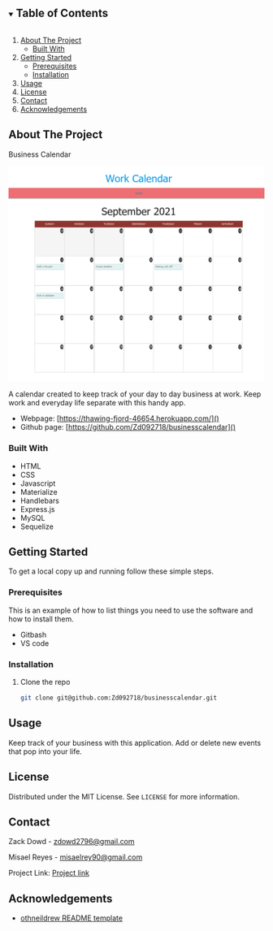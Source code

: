 <details open="open">
  <summary><h2 style="display: inline-block">Table of Contents</h2></summary>
  <ol>
    <li>
      <a href="#about-the-project">About The Project</a>
      <ul>
        <li><a href="#built-with">Built With</a></li>
      </ul>
    </li>
    <li>
      <a href="#getting-started">Getting Started</a>
      <ul>
        <li><a href="#prerequisites">Prerequisites</a></li>
        <li><a href="#installation">Installation</a></li>
      </ul>
    </li>
    <li><a href="#usage">Usage</a></li>
    <li><a href="#license">License</a></li>
    <li><a href="#contact">Contact</a></li>
    <li><a href="#acknowledgements">Acknowledgements</a></li>
  </ol>
</details>
 



## About The Project
Business Calendar

![screenshot](./public/images/calendar_screenshot.png)


A calendar created to keep track of your day to day business at work. Keep work and everyday life separate with this handy app.

* Webpage: [https://thawing-fjord-46654.herokuapp.com/]()
* Github page: [https://github.com/Zd092718/businesscalendar]()

### Built With

* HTML
* CSS
* Javascript
* Materialize
* Handlebars
* Express.js
* MySQL
* Sequelize


<!-- GETTING STARTED -->
## Getting Started

To get a local copy up and running follow these simple steps.

### Prerequisites

This is an example of how to list things you need to use the software and how to install them.
* Gitbash
* VS code

### Installation

1. Clone the repo
   ```sh
   git clone git@github.com:Zd092718/businesscalendar.git
   ```





## Usage

Keep track of your business with this application. Add or delete new events that pop into your life.




## License

Distributed under the MIT License. See `LICENSE` for more information.




## Contact

Zack Dowd - [zdowd2796@gmail.com](zacharyd2796@zohomail.com)

Misael Reyes - [misaelrey90@gmail.com](misaelrey90@gmail.com)

Project Link: [Project link](https://github.com/Zd092718/businesscalendar)




## Acknowledgements

* [othneildrew README template](https://github.com/othneildrew/Best-README-Template)